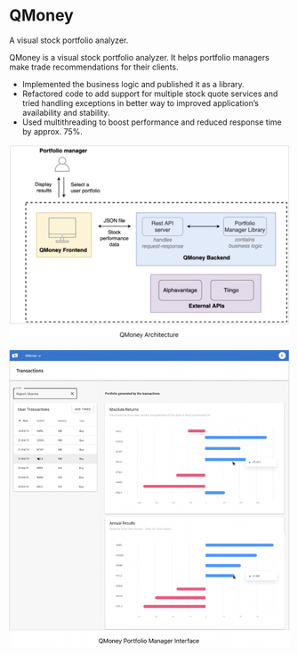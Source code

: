 # QMoney
A visual stock portfolio analyzer.

QMoney is a visual stock portfolio analyzer. It helps portfolio managers make trade recommendations for their clients.
- Implemented the business logic and published it as a library.
- Refactored code to add support for multiple stock quote services and tried handling exceptions in better way to
improved application’s availability and stability.
- Used multithreading to boost performance and reduced response time by approx. 75%.

![architectue](/images/q-money-architecture.png)

![UI](/images/q-money-ui.png)


<!-- <sub> Note: This is a private project developed under Crio.Do's externship, and hence source codes can not be made public. </sub>
 -->

